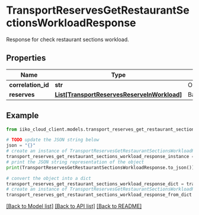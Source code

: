 # TransportReservesGetRestaurantSectionsWorkloadResponse

Response for check restaurant sections workload.

## Properties

Name | Type | Description | Notes
------------ | ------------- | ------------- | -------------
**correlation_id** | **str** | Operation ID. | 
**reserves** | [**List[TransportReservesReserveInWorkload]**](TransportReservesReserveInWorkload.md) | Banquets/reserves. | 

## Example

```python
from iiko_cloud_client.models.transport_reserves_get_restaurant_sections_workload_response import TransportReservesGetRestaurantSectionsWorkloadResponse

# TODO update the JSON string below
json = "{}"
# create an instance of TransportReservesGetRestaurantSectionsWorkloadResponse from a JSON string
transport_reserves_get_restaurant_sections_workload_response_instance = TransportReservesGetRestaurantSectionsWorkloadResponse.from_json(json)
# print the JSON string representation of the object
print(TransportReservesGetRestaurantSectionsWorkloadResponse.to_json())

# convert the object into a dict
transport_reserves_get_restaurant_sections_workload_response_dict = transport_reserves_get_restaurant_sections_workload_response_instance.to_dict()
# create an instance of TransportReservesGetRestaurantSectionsWorkloadResponse from a dict
transport_reserves_get_restaurant_sections_workload_response_from_dict = TransportReservesGetRestaurantSectionsWorkloadResponse.from_dict(transport_reserves_get_restaurant_sections_workload_response_dict)
```
[[Back to Model list]](../README.md#documentation-for-models) [[Back to API list]](../README.md#documentation-for-api-endpoints) [[Back to README]](../README.md)


